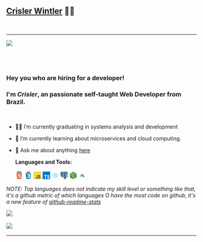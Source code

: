 ## [**Crisler Wintler**](https://www.crisler.tech) 🐱‍💻

<br/>
<hr>

![](https://media.giphy.com/media/KA593kO0JvXMs/giphy.gif)

<a href="https://www.linkedin.com/in/crisler-wintler-550488202/">
 
</a>

<br />
<br />

### Hey you who are hiring for a developer!

### I'm _**Crisler**_, an passionate self-taught Web Developer from **Brazil**.

<br/>

- 👨‍🎓 I’m currently graduating in systems analysis and development
- 🌱 I’m currently learning about microservices and cloud computing.
- 💬 Ask me about anything [here](https://github.com/crislerwin/crislerwin/issues/)

  **Languages and Tools:**
  <br/>
  <br/>
  <code><img height="20" src="https://raw.githubusercontent.com/github/explore/80688e429a7d4ef2fca1e82350fe8e3517d3494d/topics/html/html.png"></code>
  <code><img height="20" src="https://raw.githubusercontent.com/github/explore/80688e429a7d4ef2fca1e82350fe8e3517d3494d/topics/css/css.png"></code>
  <code><img height="20" src="https://raw.githubusercontent.com/github/explore/80688e429a7d4ef2fca1e82350fe8e3517d3494d/topics/javascript/javascript.png"></code>
  <code><img height="20" src="https://raw.githubusercontent.com/github/explore/80688e429a7d4ef2fca1e82350fe8e3517d3494d/topics/typescript/typescript.png"></code>
  <code><img height="20" src="https://raw.githubusercontent.com/github/explore/80688e429a7d4ef2fca1e82350fe8e3517d3494d/topics/react/react.png"></code>
  <code><img height="20" src="https://raw.githubusercontent.com/github/explore/5c058a388828bb5fde0bcafd4bc867b5bb3f26f3/topics/postgresql/postgresql.png"></code>
  <code><img height="20" src="https://raw.githubusercontent.com/github/explore/80688e429a7d4ef2fca1e82350fe8e3517d3494d/topics/nodejs/nodejs.png"></code>
  <code><img height="20" src="https://raw.githubusercontent.com/github/explore/80688e429a7d4ef2fca1e82350fe8e3517d3494d/topics/azure/azure.png"></code>

_NOTE: Top languages does not indicate my skill level or something like that, it's a github metric of which languages O have the most code on github, it's a new feature of [github-readme-stats](https://github-readme-stats.vercel.app/api?username=crislerwin)_

<a href="https://github.com/crislerwin/github-readme-stats">

![](https://github-readme-stats.vercel.app/api?username=crislerwin&show_icons=true&include_all_commits=true&theme=material-palenight)

![](https://github-readme-stats.vercel.app/api/top-langs/?username=crislerwin&layout=compact&theme=material-palenight)

</a>
<hr>

<a href="https://github.com/crislerwin/github-readme-stats">
 
</a>

<a href="https://github.com/crislerwin/crisler.tech">

</a>
